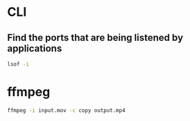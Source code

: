 # CLI

## Find the ports that are being listened by applications

```bash
lsof -i
```

# ffmpeg

```bash
ffmpeg -i input.mov -c copy output.mp4    
```

